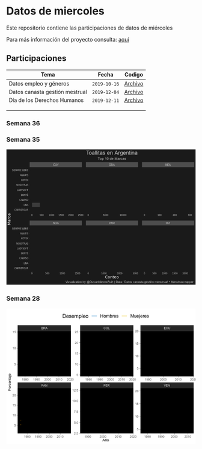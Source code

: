
<!-- README.md is generated from README.Rmd. Please edit that file -->

# Datos de miercoles

<!-- badges: start -->

<!-- badges: end -->

Este repositorio contiene las participaciones de datos de miércoles

Para más información del proyecto consulta:
<a href="https://github.com/cienciadedatos/datos-de-miercoles" target="_blank">aquí</a>

## Participaciones

| Tema                           | Fecha        | Codigo                                                                                                 |
| ------------------------------ | ------------ | ------------------------------------------------------------------------------------------------------ |
| Datos empleo y géneros         | `2019-10-16` | <a href="https://duvancho321.github.io/Datos_de_miercoles/Folder/16-10-19" target="_blank">Archivo</a> |
| Datos canasta gestión mestrual | `2019-12-04` | <a href="https://duvancho321.github.io/Datos_de_miercoles/Folder/04-11-19" target="_blank">Archivo</a> |
| Día de los Derechos Humanos    | `2019-12-11` | <a href="https://duvancho321.github.io/Datos_de_miercoles/Folder/11-12-19" target="_blank">Archivo</a> |
|                                |              |                                                                                                        |
|                                |              |                                                                                                        |
|                                |              |                                                                                                        |

### Semana 36

### Semana 35

![](./Folder/04-12-19/README_files/figure-gfm/unnamed-chunk-4-1.gif)

### Semana 28

![](./Folder/16-10-19/README_files/figure-gfm/unnamed-chunk-4-1.gif)
